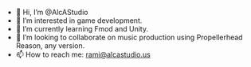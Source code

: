 - 👋 Hi, I’m @AlcAStudio
- 👀 I’m interested in game development. 
- 🌱 I’m currently learning Fmod and Unity. 
- 💞️ I’m looking to collaborate on music production using Propellerhead Reason, any version. 
- 📫 How to reach me: rami@alcastudio.us

<!---
AlcAStudio/AlcAStudio is a ✨ special ✨ repository because its `README.md` (this file) appears on your GitHub profile.
You can click the Preview link to take a look at your changes.
--->

